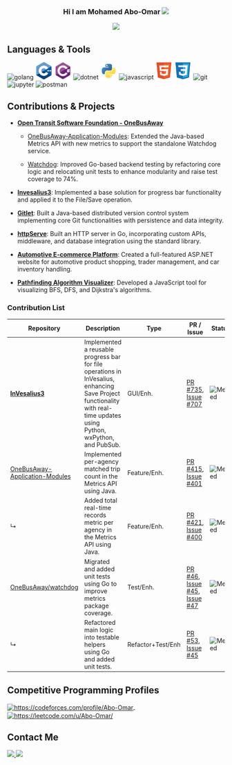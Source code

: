 <h3 align="center">
  Hi I am Mohamed Abo-Omar
  <img src="https://media.giphy.com/media/hvRJCLFzcasrR4ia7z/giphy.gif" width="28">
</h3>
<p align="center">
  <a href="https://github.com/DenverCoder1/readme-typing-svg"><img src="https://readme-typing-svg.herokuapp.com/?lines=Computer%20Science%20and%20Engineering%20Student;Competitve%20Programmer;Software%20Engineering%20Enthusiast&font=Fira%20Code&center=true&width=600&height=45&color=D27800&vCenter=true&size=22"></a>
</p> 

<h2 align="left">Languages & Tools</h2>
<div align="left">
  <img src="https://api.iconify.design/logos/go.svg" alt="golang" width="45" height="45"/>
<!--   <img src="https://raw.githubusercontent.com/devicons/devicon/master/icons/go/go-original.svg" alt="golang" width="40" height="40"/> -->
  <img src="https://raw.githubusercontent.com/devicons/devicon/master/icons/cplusplus/cplusplus-original.svg" alt="cplusplus" width="40" height="40"/>
  <img src="https://raw.githubusercontent.com/devicons/devicon/master/icons/csharp/csharp-original.svg" alt="csharp" width="40" height="40"/>
  <img src="https://api.iconify.design/logos/dotnet.svg" alt="dotnet" width="40" height="40"/>
  <img src="https://raw.githubusercontent.com/devicons/devicon/master/icons/python/python-original.svg" alt="python" width="40" height="40"/>
  <img src="https://cdn-icons-png.flaticon.com/512/5968/5968292.png" alt="javascript" width="40" height="40"/>
  <img src="https://raw.githubusercontent.com/devicons/devicon/master/icons/html5/html5-original.svg" alt="html5" width="40" height="40"/>
  <img src="https://raw.githubusercontent.com/devicons/devicon/master/icons/css3/css3-original.svg" alt="css" width="40" height="40"/>
  <img src="https://www.vectorlogo.zone/logos/git-scm/git-scm-icon.svg" alt="git" width="40" height="40"/>
  <img src="https://www.vectorlogo.zone/logos/jupyter/jupyter-icon.svg" alt="jupyter" width="40" height="40"/>
  <img src="https://www.vectorlogo.zone/logos/getpostman/getpostman-icon.svg" alt="postman" width="40" height="40"/>  
  </div>
  

## Contributions & Projects
- **[Open Transit Software Foundation - OneBusAway](https://github.com/OneBusAway)**
  -  [OneBusAway-Application-Modules](https://github.com/OneBusAway/onebusaway-application-modules):
Extended the Java-based Metrics API with new metrics to support the standalone Watchdog service.

  - [Watchdog](https://github.com/OneBusAway/watchdog):
Improved Go-based backend testing by refactoring core logic and relocating unit tests to enhance modularity and raise test coverage to 74%.

- **[Invesalius3](https://github.com/invesalius/invesalius3)**: Implemented a base solution for progress bar functionality and applied it to the File/Save operation.
- **[Gitlet](https://github.com/Abo-Omar-74/gitlet)**: Built a Java-based distributed version control system implementing core Git functionalities with persistence and data integrity.
- **[httpServe](https://github.com/Abo-Omar-74/httpServer)**: Built an HTTP server in Go, incorporating custom APIs, middleware, and database integration using the standard library.
- **[Automotive E-commerce Platform](https://github.com/Abo-Omar-74/AutomotiveEcommercePlatform)**: Created a full-featured ASP.NET website for automotive product shopping, trader management, and car inventory handling.
- **[Pathfinding Algorithm Visualizer](https://github.com/Abo-Omar-74/Pathfinding-Algorithm-Visualizer)**: Developed a JavaScript tool for visualizing BFS, DFS, and Dijkstra's algorithms.


### Contribution List



| Repository                                                                                     | Description                                                                                                                                                            | Type                  | PR / Issue                                                                                                                                                                             | Status                                                                                                                                                                                                  |
| ---------------------------------------------------------------------------------------------- | ---------------------------------------------------------------------------------------------------------------------------------------------------------------------- | --------------------- | -------------------------------------------------------------------------------------------------------------------------------------------------------------------------------------- | ------------------------------------------------------------------------------------------------------------------------------------------------------------------------------------------------------- |
| **[InVesalius3](https://github.com/invesalius/invesalius3)**                                   | Implemented a reusable progress bar for file operations in InVesalius, enhancing Save Project functionality with real-time updates using Python, wxPython, and PubSub. | GUI/Enh.              | [PR #735](https://github.com/invesalius/invesalius3/pull/735), [Issue #707](https://github.com/invesalius/invesalius3/issues/707)                                                      | ![Merged](https://camo.githubusercontent.com/198470a4c39007f3a895083626b44e38c683e73841a855946ea5c10fe4b744a3/68747470733a2f2f696d672e736869656c64732e696f2f62616467652f4d65726765642d383935376535)<br> |
| [OneBusAway-Application-Modules](https://github.com/OneBusAway/onebusaway-application-modules) | Implemented per-agency matched trip count in the Metrics API using Java.                                                                                               | Feature/Enh.          | [PR #415](https://github.com/OneBusAway/onebusaway-application-modules/pull/415), [Issue #401](https://github.com/OneBusAway/onebusaway-application-modules/issues/401)                | ![Merged](https://camo.githubusercontent.com/198470a4c39007f3a895083626b44e38c683e73841a855946ea5c10fe4b744a3/68747470733a2f2f696d672e736869656c64732e696f2f62616467652f4d65726765642d383935376535)<br> |
| ↳                                                                                              | Added total real-time records metric per agency in the Metrics API using Java.                                                                                         | Feature/Enh.          | [PR #421](https://github.com/OneBusAway/onebusaway-application-modules/pull/421), [Issue #400](https://github.com/OneBusAway/onebusaway-application-modules/issues/400)                | ![Merged](https://camo.githubusercontent.com/198470a4c39007f3a895083626b44e38c683e73841a855946ea5c10fe4b744a3/68747470733a2f2f696d672e736869656c64732e696f2f62616467652f4d65726765642d383935376535)<br> |
| [OneBusAway/watchdog](https://github.com/OneBusAway/watchdog)                                  | Migrated and added unit tests using Go to improve metrics package coverage.                                                                                            | Test/Enh.             | [PR #46](https://github.com/OneBusAway/watchdog/pull/46), [Issue #45](https://github.com/OneBusAway/watchdog/issues/45), [Issue #47](https://github.com/OneBusAway/watchdog/issues/47) | ![Merged](https://camo.githubusercontent.com/198470a4c39007f3a895083626b44e38c683e73841a855946ea5c10fe4b744a3/68747470733a2f2f696d672e736869656c64732e696f2f62616467652f4d65726765642d383935376535)<br> |
| ↳                                                                                              | Refactored main logic into testable helpers using Go and added unit tests.                                                                                             | Refactor+Test/Enh<br> | [PR #53](https://github.com/OneBusAway/watchdog/pull/53), [Issue #45](https://github.com/OneBusAway/watchdog/issues/45)                                                                | ![Merged](https://camo.githubusercontent.com/198470a4c39007f3a895083626b44e38c683e73841a855946ea5c10fe4b744a3/68747470733a2f2f696d672e736869656c64732e696f2f62616467652f4d65726765642d383935376535)<br> |


<h2 align="left">Competitive Programming Profiles</h2>
<div align="left">
    <a href="https://codeforces.com/profile/Abo-Omar" target="blank">
        <img align="center" src="https://raw.githubusercontent.com/rahuldkjain/github-profile-readme-generator/master/src/images/icons/Social/codeforces.svg" alt="https://codeforces.com/profile/Abo-Omar" height="40" width="40" />
    </a>
    &emsp; 
    <a href="https://leetcode.com/u/Abo-Omar/" target="blank">
        <img align="center" src="https://raw.githubusercontent.com/rahuldkjain/github-profile-readme-generator/master/src/images/icons/Social/leet-code.svg" alt="https://leetcode.com/u/Abo-Omar/" height="35" width="30" />
    </a>
</div>

<h2 align="left">Contact Me</h2>
<div align="left">
  <a href="https://www.linkedin.com/in/mohamed-abo-omar/" target="_blank">
    <img src="https://img.shields.io/badge/Linkedin-0b66c3?style=flat&logo=linkedin&logoColor=white"/>
  </a>
  <a href="mailto:mohamedaboomar1211@gmail.com">
      <img src="https://img.shields.io/badge/Gmail-e34033?style=flat&logo=Gmail&logoColor=white"/>
  </a>
</div>
